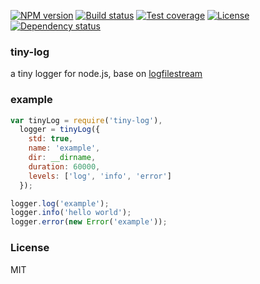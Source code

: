 [![NPM version][npm-img]][npm-url]
[![Build status][travis-img]][travis-url]
[![Test coverage][coveralls-img]][coveralls-url]
[![License][license-img]][license-url]
[![Dependency status][david-img]][david-url]

### tiny-log
a tiny logger for node.js, base on [logfilestream](https://github.com/node-modules/logfilestream)

### example

```js
var tinyLog = require('tiny-log'),
  logger = tinyLog({
    std: true,
    name: 'example',
    dir: __dirname,
    duration: 60000,
    levels: ['log', 'info', 'error']
  });

logger.log('example');
logger.info('hello world');
logger.error(new Error('example'));
```

### License
MIT

[npm-img]: https://img.shields.io/npm/v/tiny-log.svg?style=flat-square
[npm-url]: https://npmjs.org/package/tiny-log
[travis-img]: https://img.shields.io/travis/onebook/tiny-log.svg?style=flat-square
[travis-url]: https://travis-ci.org/onebook/tiny-log
[coveralls-img]: https://img.shields.io/coveralls/onebook/tiny-log.svg?style=flat-square
[coveralls-url]: https://coveralls.io/r/onebook/tiny-log?branch=master
[license-img]: https://img.shields.io/badge/license-MIT-green.svg?style=flat-square
[license-url]: http://opensource.org/licenses/MIT
[david-img]: https://img.shields.io/david/onebook/tiny-log.svg?style=flat-square
[david-url]: https://david-dm.org/onebook/tiny-log
